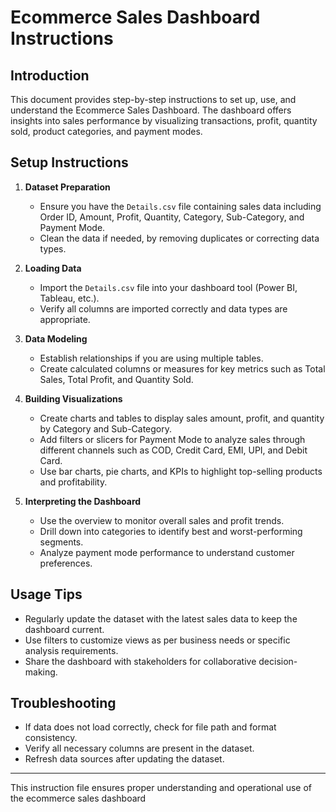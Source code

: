 # Ecommerce Sales Dashboard Instructions

## Introduction
This document provides step-by-step instructions to set up, use, and understand the Ecommerce Sales Dashboard. The dashboard offers insights into sales performance by visualizing transactions, profit, quantity sold, product categories, and payment modes.

## Setup Instructions

1. **Dataset Preparation**
   - Ensure you have the `Details.csv` file containing sales data including Order ID, Amount, Profit, Quantity, Category, Sub-Category, and Payment Mode.
   - Clean the data if needed, by removing duplicates or correcting data types.

2. **Loading Data**
   - Import the `Details.csv` file into your dashboard tool (Power BI, Tableau, etc.).
   - Verify all columns are imported correctly and data types are appropriate.

3. **Data Modeling**
   - Establish relationships if you are using multiple tables.
   - Create calculated columns or measures for key metrics such as Total Sales, Total Profit, and Quantity Sold.

4. **Building Visualizations**
   - Create charts and tables to display sales amount, profit, and quantity by Category and Sub-Category.
   - Add filters or slicers for Payment Mode to analyze sales through different channels such as COD, Credit Card, EMI, UPI, and Debit Card.
   - Use bar charts, pie charts, and KPIs to highlight top-selling products and profitability.

5. **Interpreting the Dashboard**
   - Use the overview to monitor overall sales and profit trends.
   - Drill down into categories to identify best and worst-performing segments.
   - Analyze payment mode performance to understand customer preferences.

## Usage Tips
- Regularly update the dataset with the latest sales data to keep the dashboard current.
- Use filters to customize views as per business needs or specific analysis requirements.
- Share the dashboard with stakeholders for collaborative decision-making.

## Troubleshooting
- If data does not load correctly, check for file path and format consistency.
- Verify all necessary columns are present in the dataset.
- Refresh data sources after updating the dataset.


---

This instruction file ensures proper understanding and operational use of the ecommerce sales dashboard
